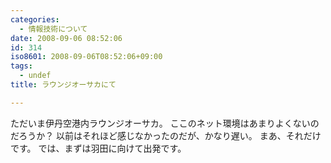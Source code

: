 ```yaml
---
categories:
  - 情報技術について
date: 2008-09-06 08:52:06
id: 314
iso8601: 2008-09-06T08:52:06+09:00
tags:
  - undef
title: ラウンジオーサカにて

---
```


ただいま伊丹空港内ラウンジオーサカ。
ここのネット環境はあまりよくないのだろうか？
以前はそれほど感じなかったのだが、かなり遅い。
まあ、それだけです。
では、まずは羽田に向けて出発です。
    	